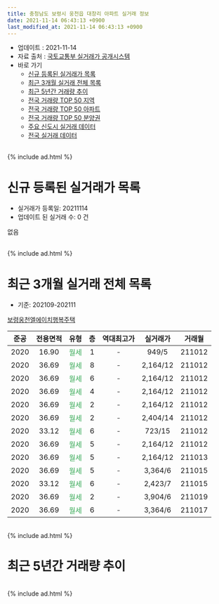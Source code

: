 ```yaml
---
title: 충청남도 보령시 웅천읍 대창리 아파트 실거래 정보
date: 2021-11-14 06:43:13 +0900
last_modified_at: 2021-11-14 06:43:13 +0900
---
```


* 업데이트 : 2021-11-14
* 자료 출처 : [국토교통부 실거래가 공개시스템](http://rt.molit.go.kr)
* 바로 가기
    * [신규 등록된 실거래가 목록](#신규-등록된-실거래가-목록)
    * [최근 3개월 실거래 전체 목록](#최근-3개월-실거래-전체-목록)
    * [최근 5년간 거래량 추이](#최근-5년간-거래량-추이)
    * [전국 거래량 TOP 50 지역](https://inasie.github.io/apt-trade-info/최근-3개월-전국에서-가장-거래가-많이-발생한-지역)
    * [전국 거래량 TOP 50 아파트](https://inasie.github.io/apt-trade-info/최근-3개월-전국에서-가장-거래가-많이-발생한-아파트)
    * [전국 거래량 TOP 50 분양권](https://inasie.github.io/apt-trade-info/최근-3개월-전국에서-가장-거래가-많이-발생한-분양권)
    * [주요 신도시 실거래 데이터](https://inasie.github.io/apt-trade-info/주요-신도시)
    * [전국 실거래 데이터](https://inasie.github.io/apt-trade-info/전국)
<br>
{% include ad.html %}
<br>

# 신규 등록된 실거래가 목록
* 실거래가 등록일: 20211114
* 업데이트 된 실거래 수: 0 건

없음

<br>
{% include ad.html %}
<br>

# 최근 3개월 실거래 전체 목록
* 기준: 202109-202111


[보령웅천엘에이치행복주택](https://search.naver.com/search.naver?query=%EC%B6%A9%EC%B2%AD%EB%82%A8%EB%8F%84+%EB%B3%B4%EB%A0%B9%EC%8B%9C+%EC%9B%85%EC%B2%9C%EC%9D%8D+%EB%8C%80%EC%B0%BD%EB%A6%AC+%EB%B3%B4%EB%A0%B9%EC%9B%85%EC%B2%9C%EC%97%98%EC%97%90%EC%9D%B4%EC%B9%98%ED%96%89%EB%B3%B5%EC%A3%BC%ED%83%9D)

|준공|전용면적|유형|층|역대최고가|실거래가|거래월|
|:---:|:---:|:---:|:---:|:---:|:---:|:---:|
|2020|16.90|<span style="color:#34a853">월세</span>|1|<span style="color:#444444">-</span>|949/5|211012|
|2020|36.69|<span style="color:#34a853">월세</span>|8|<span style="color:#444444">-</span>|2,164/12|211012|
|2020|36.69|<span style="color:#34a853">월세</span>|6|<span style="color:#444444">-</span>|2,164/12|211012|
|2020|36.69|<span style="color:#34a853">월세</span>|4|<span style="color:#444444">-</span>|2,164/12|211012|
|2020|36.69|<span style="color:#34a853">월세</span>|2|<span style="color:#444444">-</span>|2,164/12|211012|
|2020|36.69|<span style="color:#34a853">월세</span>|2|<span style="color:#444444">-</span>|2,404/14|211012|
|2020|33.12|<span style="color:#34a853">월세</span>|6|<span style="color:#444444">-</span>|723/15|211012|
|2020|36.69|<span style="color:#34a853">월세</span>|5|<span style="color:#444444">-</span>|2,164/12|211012|
|2020|36.69|<span style="color:#34a853">월세</span>|5|<span style="color:#444444">-</span>|2,164/12|211013|
|2020|36.69|<span style="color:#34a853">월세</span>|5|<span style="color:#444444">-</span>|3,364/6|211015|
|2020|33.12|<span style="color:#34a853">월세</span>|6|<span style="color:#444444">-</span>|2,423/7|211015|
|2020|36.69|<span style="color:#34a853">월세</span>|2|<span style="color:#444444">-</span>|3,904/6|211019|
|2020|36.69|<span style="color:#34a853">월세</span>|6|<span style="color:#444444">-</span>|3,364/6|211017|


<br>
{% include ad.html %}
<br>

# 최근 5년간 거래량 추이


<div style="width:100%;">
    <canvas id="deal_progress" height="200"></canvas>
</div>

<script>
new Chart(document.getElementById("deal_progress"), {
    type: 'line',
    data: {
        labels: ['201611','201612','201701','201702','201703','201704','201705','201706','201707','201708','201709','201710','201711','201712','201801','201802','201803','201804','201805','201806','201807','201808','201809','201810','201811','201812','201901','201902','201903','201904','201905','201906','201907','201908','201909','201910','201911','201912','202001','202002','202003','202004','202005','202006','202007','202008','202009','202010','202011','202012','202101','202102','202103','202104','202105','202106','202107','202108','202109','202110','202111'],
        datasets: [{
            label: '매매',
            pointRadius: 1,
            data: [0, 1, 1, 2, 0, 0, 0, 0, 1, 1, 1, 0, 1, 1, 0, 1, 0, 0, 0, 0, 1, 0, 1, 0, 0, 2, 1, 0, 0, 1, 1, 1, 0, 0, 2, 1, 2, 0, 0, 0, 0, 1, 1, 0, 3, 1, 1, 0, 0, 0, 0, 0, 0, 2, 0, 2, 1, 0, 0, 0, 0],
            borderColor: "rgba(255, 201, 14, 1)",
            backgroundColor: "rgba(255, 201, 14, 0.5)",
            fill: false,
            lineTension: 0
        },{
            label: '전월세',
            pointRadius: 1,
            data: [0, 0, 0, 0, 0, 0, 0, 0, 0, 0, 0, 0, 0, 0, 0, 0, 0, 0, 0, 0, 0, 0, 0, 0, 0, 0, 0, 0, 0, 0, 0, 0, 0, 0, 0, 0, 0, 0, 0, 0, 0, 0, 0, 0, 0, 0, 0, 0, 3, 0, 0, 0, 0, 0, 0, 0, 0, 0, 0, 13, 0],
            borderColor: "rgba(0, 141, 185, 1)",
            backgroundColor: "rgba(0, 141, 185, 0.5)",
            fill: false,
            lineTension: 0
        }
        ]
    },
    options: {
        responsive: true,
        title: {
            display: false
        },
        tooltips: {
            mode: 'index',
            intersect: false
        },
        hover: {
            mode: 'nearest',
            intersect: true
        },
        scales: {
            xAxes: [{
                display: true,
                scaleLabel: {
                    display: true,
                    labelString: '년/월'
                }
            }],
            yAxes: [{
                display: true,
                ticks: {
                    suggestedMin: 0,
                },
                scaleLabel: {
                    display: true,
                    labelString: '실거래 수'
                }
            }]
        }
    }
});

</script>


<br>
{% include ad.html %}
<br>

